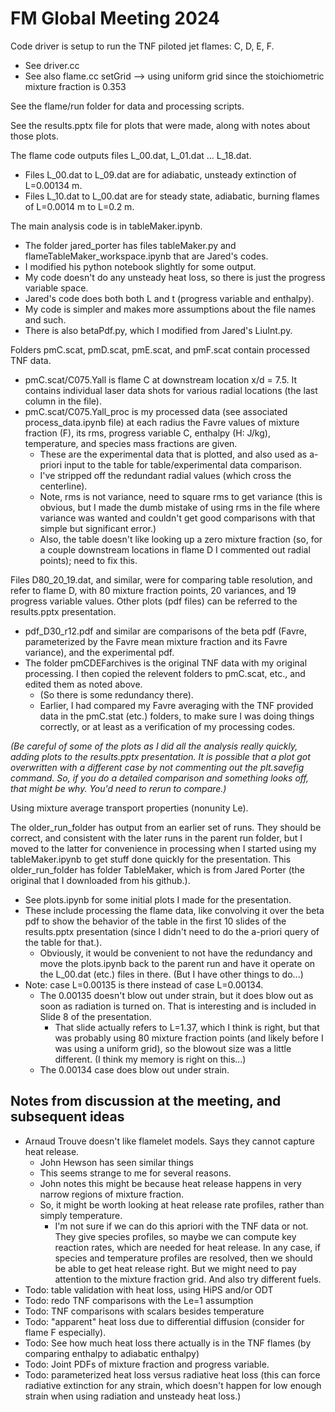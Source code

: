 # FM Global Meeting 2024

Code driver is setup to run the TNF piloted jet flames: C, D, E, F.
* See driver.cc
* See also flame.cc setGrid --> using uniform grid since the stoichiometric mixture fraction is 0.353

See the flame/run folder for data and processing scripts.

See the results.pptx file for plots that were made, along with notes about those plots.

The flame code outputs files L_00.dat, L_01.dat ... L_18.dat.
* Files L_00.dat to L_09.dat are for adiabatic, unsteady extinction of L=0.00134 m.
* Files L_10.dat to L_00.dat are for steady state, adiabatic, burning flames of L=0.0014 m to L=0.2 m.

The main analysis code is in tableMaker.ipynb.
* The folder jared_porter has files tableMaker.py and flameTableMaker_workspace.ipynb that are Jared's codes.
* I modified his python notebook slightly for some output.
* My code doesn't do any unsteady heat loss, so there is just the progress variable space.
* Jared's code does both both L and t (progress variable and enthalpy).
* My code is simpler and makes more assumptions about the file names and such.
* There is also betaPdf.py, which I modified from Jared's LiuInt.py.

Folders pmC.scat, pmD.scat, pmE.scat, and pmF.scat contain processed TNF data. 
* pmC.scat/C075.Yall is flame C at downstream location x/d = 7.5. It contains individual laser data shots for various radial locations (the last column in the file). 
* pmC.scat/C075.Yall_proc is my processed data (see associated process_data.ipynb file) at each radius the Favre values of mixture fraction (F), its rms, progress variable C, enthalpy (H: J/kg), temperature, and species mass fractions are given. 
    * These are the experimental data that is plotted, and also used as a-priori input to the table for table/experimental data comparison.
    * I've stripped off the redundant radial values (which cross the centerline).
    * Note, rms is not variance, need to square rms to get variance (this is obvious, but I made the dumb mistake of using rms in the file where variance was wanted and couldn't get good comparisons with that simple but significant error.)
    * Also, the table doesn't like looking up a zero mixture fraction (so, for a couple downstream locations in flame D I commented out radial points); need to fix this.

Files D80_20_19.dat, and similar, were for comparing table resolution, and refer to flame D, with 80 mixture fraction points, 20 variances, and 19 progress variable values. Other plots (pdf files) can be referred to the results.pptx presentation.
* pdf_D30_r12.pdf and similar are comparisons of the beta pdf (Favre, parameterized by the Favre mean mixture fraction and its Favre variance), and the experimental pdf.
* The folder pmCDEFarchives is the original TNF data with my original processing. I then copied the relevent folders to pmC.scat, etc., and edited them as noted above.
    * (So there is some redundancy there).
    * Earlier, I had compared my Favre averaging with the TNF provided data in the pmC.stat (etc.) folders, to make sure I was doing things correctly, or at least as a verification of my processing codes.

*(Be careful of some of the plots as I did all the analysis really quickly, adding plots to the results.pptx presentation. It is possible that a plot got overwritten with a different case by not commenting out the plt.savefig command. So, if you do a detailed comparison and something looks off, that might be why. You'd need to rerun to compare.)*

Using mixture average transport properties (nonunity Le).

The older_run_folder has output from an earlier set of runs. They should be correct, and consistent with the later runs in the parent run folder, but I moved to the latter for convenience in processing when I started using my tableMaker.ipynb to get stuff done quickly for the presentation. This older_run_folder has folder TableMaker, which is from Jared Porter (the original that I downloaded from his github.). 
* See plots.ipynb for some initial plots I made for the presentation. 
* These include processing the flame data, like convolving it over the beta pdf to show the behavior of the table in the first 10 slides of the results.pptx presentation (since I didn't need to do the a-priori query of the table for that.). 
    * Obviously, it would be convenient to not have the redundancy and move the plots.ipynb back to the parent run and have it operate on the L_00.dat (etc.) files in there. (But I have other things to do...)
* Note: case L=0.00135 is there instead of case L=0.00134. 
    * The 0.00135 doesn't blow out under strain, but it does blow out as soon as radiation is turned on. That is interesting and is included in Slide 8 of the presentation.
        * That slide actually refers to L=1.37, which I think is right, but that was probably using 80 mixture fraction points (and likely before I was using a uniform grid), so the blowout size was a little different. (I think my memory is right on this...)
    * The 0.00134 case does blow out under strain.

## Notes from discussion at the meeting, and subsequent ideas
* Arnaud Trouve doesn't like flamelet models. Says they cannot capture heat release.
    * John Hewson has seen similar things
    * This seems strange to me for several reasons.
    * John notes this might be because heat release happens in very narrow regions of mixture fraction.
    * So, it might be worth looking at heat release rate profiles, rather than simply temperature.
        * I'm not sure if we can do this apriori with the TNF data or not. They give species profiles, so maybe we can compute key reaction rates, which are needed for heat release. In any case, if species and temperature profiles are resolved, then we should be able to get heat release right. But we might need to pay attention to the mixture fraction grid. And also try different fuels.
* Todo: table validation with heat loss, using HiPS and/or ODT
* Todo: redo TNF comparisons with the Le=1 assumption
* Todo: TNF comparisons with scalars besides temperature
* Todo: "apparent" heat loss due to differential diffusion (consider for flame F especially).
* Todo: See how much heat loss there actually is in the TNF flames (by comparing enthalpy to adiabatic enthalpy)
* Todo: Joint PDFs of mixture fraction and progress variable.
* Todo: parameterized heat loss versus radiative heat loss (this can force radiative extinction for any strain, which doesn't happen for low enough strain when using radiation and unsteady heat loss.)


